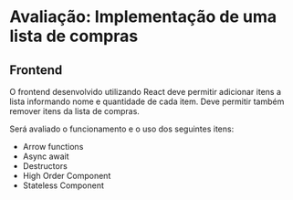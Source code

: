 # Avaliação: Implementação de uma lista de compras

## Frontend

O frontend desenvolvido utilizando React deve permitir adicionar itens a lista informando nome e quantidade de cada item. Deve permitir também remover itens da lista de compras.

Será avaliado o funcionamento e o uso dos seguintes itens:

- Arrow functions
- Async await
- Destructors
- High Order Component
- Stateless Component

